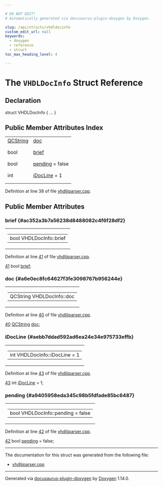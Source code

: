 ```yaml
---

# DO NOT EDIT!
# Automatically generated via docusaurus-plugin-doxygen by Doxygen.

slug: /api/structs/vhdldocinfo
custom_edit_url: null
keywords:
  - doxygen
  - reference
  - struct
toc_max_heading_level: 4

---
```


<div class="doxyPage">

# The `VHDLDocInfo` Struct Reference



## Declaration

<div class="doxyDeclaration">
struct VHDLDocInfo { ... }
</div>

## Public Member Attributes Index

<table class="doxyMembersIndex">

<tr class="doxyMemberIndexItem">
<td class="doxyMemberIndexItemType" align="left" valign="top"><a href="/web-doxygen/docs/api/classes/qcstring">QCString</a></td>
<td class="doxyMemberIndexItemName" align="left" valign="top"><a href="#a6e0ec8fc64627f3fe3098767b956244e">doc</a></td>
</tr>
<tr class="doxyMemberIndexDescription">
<td class="doxyMemberIndexDescriptionLeft"></td>
<td class="doxyMemberIndexDescriptionRight">
</td>
</tr>
<tr class="doxyMemberIndexSeparator">
<td class="doxyMemberIndexSeparator" colspan="2"></td>
</tr>

<tr class="doxyMemberIndexItem">
<td class="doxyMemberIndexItemType" align="left" valign="top">bool</td>
<td class="doxyMemberIndexItemName" align="left" valign="top"><a href="#ac352a3b7a56238d8488082c4f6f28df2">brief</a></td>
</tr>
<tr class="doxyMemberIndexDescription">
<td class="doxyMemberIndexDescriptionLeft"></td>
<td class="doxyMemberIndexDescriptionRight">
</td>
</tr>
<tr class="doxyMemberIndexSeparator">
<td class="doxyMemberIndexSeparator" colspan="2"></td>
</tr>

<tr class="doxyMemberIndexItem">
<td class="doxyMemberIndexItemType" align="left" valign="top">bool</td>
<td class="doxyMemberIndexItemName" align="left" valign="top"><a href="#a9405958eda345c98b5fdfade85bc6487">pending</a> = false</td>
</tr>
<tr class="doxyMemberIndexDescription">
<td class="doxyMemberIndexDescriptionLeft"></td>
<td class="doxyMemberIndexDescriptionRight">
</td>
</tr>
<tr class="doxyMemberIndexSeparator">
<td class="doxyMemberIndexSeparator" colspan="2"></td>
</tr>

<tr class="doxyMemberIndexItem">
<td class="doxyMemberIndexItemType" align="left" valign="top">int</td>
<td class="doxyMemberIndexItemName" align="left" valign="top"><a href="#aebb7ddad592ad6ea24e34e975733effb">iDocLine</a> = 1</td>
</tr>
<tr class="doxyMemberIndexDescription">
<td class="doxyMemberIndexDescriptionLeft"></td>
<td class="doxyMemberIndexDescriptionRight">
</td>
</tr>
<tr class="doxyMemberIndexSeparator">
<td class="doxyMemberIndexSeparator" colspan="2"></td>
</tr>

</table>


<p>Definition at line 38 of file <a href="/web-doxygen/docs/api/files/src/vhdljjparser-cpp">vhdljjparser.cpp</a>.</p>

<div class="doxySectionDef">

## Public Member Attributes

### brief {#ac352a3b7a56238d8488082c4f6f28df2}

<div class="doxyMemberItem">
<div class="doxyMemberProto">
<table class="doxyMemberLabels">
<tr class="doxyMemberLabels">
<td class="doxyMemberLabelsLeft">
<table class="doxyMemberName">
<tr>
<td class="doxyMemberName">bool VHDLDocInfo::brief</td>
</tr>
</table>
</td>
</tr>
</table>
</div>
<div class="doxyMemberDoc">


<p>Definition at line <a href="/web-doxygen/docs/api/files/src/vhdljjparser-cpp/#l00041">41</a> of file <a href="/web-doxygen/docs/api/files/src/vhdljjparser-cpp">vhdljjparser.cpp</a>.</p>

<div class="doxyProgramListing">

<div class="doxyCodeLine"><span class="doxyLineNumber"><a href="#ac352a3b7a56238d8488082c4f6f28df2">41</a></span><span class="doxyLineContent"><span class="doxyHighlight">  </span><span class="doxyHighlightKeywordType">bool</span><span class="doxyHighlight"> <a href="#ac352a3b7a56238d8488082c4f6f28df2">brief</a>;</span></span></div>

</div>

</div>
</div>

### doc {#a6e0ec8fc64627f3fe3098767b956244e}

<div class="doxyMemberItem">
<div class="doxyMemberProto">
<table class="doxyMemberLabels">
<tr class="doxyMemberLabels">
<td class="doxyMemberLabelsLeft">
<table class="doxyMemberName">
<tr>
<td class="doxyMemberName">QCString VHDLDocInfo::doc</td>
</tr>
</table>
</td>
</tr>
</table>
</div>
<div class="doxyMemberDoc">


<p>Definition at line <a href="/web-doxygen/docs/api/files/src/vhdljjparser-cpp/#l00040">40</a> of file <a href="/web-doxygen/docs/api/files/src/vhdljjparser-cpp">vhdljjparser.cpp</a>.</p>

<div class="doxyProgramListing">

<div class="doxyCodeLine"><span class="doxyLineNumber"><a href="#a6e0ec8fc64627f3fe3098767b956244e">40</a></span><span class="doxyLineContent"><span class="doxyHighlight">  <a href="/web-doxygen/docs/api/classes/qcstring">QCString</a> <a href="#a6e0ec8fc64627f3fe3098767b956244e">doc</a>;</span></span></div>

</div>

</div>
</div>

### iDocLine {#aebb7ddad592ad6ea24e34e975733effb}

<div class="doxyMemberItem">
<div class="doxyMemberProto">
<table class="doxyMemberLabels">
<tr class="doxyMemberLabels">
<td class="doxyMemberLabelsLeft">
<table class="doxyMemberName">
<tr>
<td class="doxyMemberName">int VHDLDocInfo::iDocLine = 1</td>
</tr>
</table>
</td>
</tr>
</table>
</div>
<div class="doxyMemberDoc">


<p>Definition at line <a href="/web-doxygen/docs/api/files/src/vhdljjparser-cpp/#l00043">43</a> of file <a href="/web-doxygen/docs/api/files/src/vhdljjparser-cpp">vhdljjparser.cpp</a>.</p>

<div class="doxyProgramListing">

<div class="doxyCodeLine"><span class="doxyLineNumber"><a href="#aebb7ddad592ad6ea24e34e975733effb">43</a></span><span class="doxyLineContent"><span class="doxyHighlight">  </span><span class="doxyHighlightKeywordType">int</span><span class="doxyHighlight"> <a href="#aebb7ddad592ad6ea24e34e975733effb">iDocLine</a> = 1;</span></span></div>

</div>

</div>
</div>

### pending {#a9405958eda345c98b5fdfade85bc6487}

<div class="doxyMemberItem">
<div class="doxyMemberProto">
<table class="doxyMemberLabels">
<tr class="doxyMemberLabels">
<td class="doxyMemberLabelsLeft">
<table class="doxyMemberName">
<tr>
<td class="doxyMemberName">bool VHDLDocInfo::pending = false</td>
</tr>
</table>
</td>
</tr>
</table>
</div>
<div class="doxyMemberDoc">


<p>Definition at line <a href="/web-doxygen/docs/api/files/src/vhdljjparser-cpp/#l00042">42</a> of file <a href="/web-doxygen/docs/api/files/src/vhdljjparser-cpp">vhdljjparser.cpp</a>.</p>

<div class="doxyProgramListing">

<div class="doxyCodeLine"><span class="doxyLineNumber"><a href="#a9405958eda345c98b5fdfade85bc6487">42</a></span><span class="doxyLineContent"><span class="doxyHighlight">  </span><span class="doxyHighlightKeywordType">bool</span><span class="doxyHighlight"> <a href="#a9405958eda345c98b5fdfade85bc6487">pending</a> = </span><span class="doxyHighlightKeyword">false</span><span class="doxyHighlight">;</span></span></div>

</div>

</div>
</div>

</div>

<hr/>

<p>The documentation for this struct was generated from the following file:</p>

<ul>
<li><a href="/web-doxygen/docs/api/files/src/vhdljjparser-cpp">vhdljjparser.cpp</a></li>
</ul>

<hr/>

<p class="doxyGeneratedBy">Generated via <a href="https://github.com/xpack/docusaurus-plugin-doxygen">docusaurus-plugin-doxygen</a> by <a href="https://www.doxygen.nl">Doxygen</a> 1.14.0.</p>

</div>
